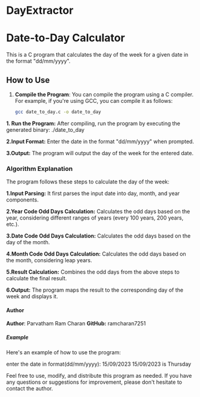 # DayExtractor
# Date-to-Day Calculator

This is a C program that calculates the day of the week for a given date in the format "dd/mm/yyyy". 

## How to Use

1. **Compile the Program**: You can compile the program using a C compiler. For example, if you're using GCC, you can compile it as follows:

   ```sh
   gcc date_to_day.c -o date_to_day
 **1. Run the Program:** After compiling, run the program by executing the generated binary:
   ./date_to_day
   
 **2.Input Format:** Enter the date in the format "dd/mm/yyyy" when prompted.

**3.Output:** The program will output the day of the week for the entered date.
### Algorithm Explanation
The program follows these steps to calculate the day of the week:

**1.Input Parsing:** It first parses the input date into day, month, and year components.

**2.Year Code Odd Days Calculation:** Calculates the odd days based on the year, considering different ranges of years (every 100 years, 200 years, etc.).

**3.Date Code Odd Days Calculation:** Calculates the odd days based on the day of the month.

**4.Month Code Odd Days Calculation:** Calculates the odd days based on the month, considering leap years.

**5.Result Calculation:** Combines the odd days from the above steps to calculate the final result.

**6.Output:** The program maps the result to the corresponding day of the week and displays it.
#### Author
**Author**: Parvatham Ram Charan
**GitHub:** ramcharan7251
##### Example
Here's an example of how to use the program:

enter the date in format(dd/mm/yyyy): 15/09/2023
15/09/2023 is Thursday

Feel free to use, modify, and distribute this program as needed. If you have any questions or suggestions for improvement, please don't hesitate to contact the author.









